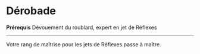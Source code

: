 # Dérobade

<p><strong>Prérequis</strong> Dévouement du roublard, expert en jet de Réflexes</p>
<hr>
<p>Votre rang de maîtrise pour les jets de Réflexes passe à maître.</p>